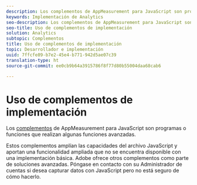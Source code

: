 ```yaml
---
description: Los complementos de AppMeasurement para JavaScript son programas o funciones que realizan algunas funciones avanzadas.
keywords: Implementación de Analytics
seo-description: Los complementos de AppMeasurement para JavaScript son programas o funciones que realizan algunas funciones avanzadas.
seo-title: Uso de complementos de implementación
solution: Analytics
subtopic: Complementos
title: Uso de complementos de implementación
topic: Desarrollador e implementación
uuid: 7ffcfe89-b7e2-45e4-b771-942d5ae07c39
translation-type: ht
source-git-commit: ee0cb9b64a3915786f8f77d80b55004daa68cab6

---
```



# Uso de complementos de implementación

Los [complementos](/help/implement/js-implementation/c-appmeasurement-js/plugins-support.md) de AppMeasurement para JavaScript son programas o funciones que realizan algunas funciones avanzadas.

Estos complementos amplían las capacidades del archivo JavaScript y aportan una funcionalidad ampliada que no se encuentra disponible con una implementación básica. Adobe ofrece otros complementos como parte de soluciones avanzadas. Póngase en contacto con su Administrador de cuentas si desea capturar datos con JavaScript pero no está seguro de cómo hacerlo.
